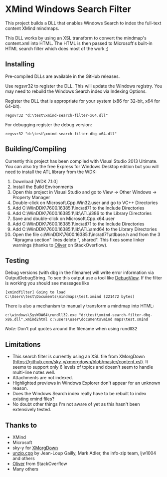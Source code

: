 ﻿XMind Windows Search Filter
================================


This project builds a DLL that enables Windows Search to index the full-text content XMind mindmaps.

This DLL works by using an XSL transform to convert the mindmap's content.xml into HTML. The HTML is then passed to Microsoft's built-in HTML search filter which does most of the work ;)

Installing
-------------

Pre-compiled DLLs are available in the GitHub releases.

Use regsvr32 to register the DLL. This will update the Windows registry. You may need to rebuild the Windows Search index via Indexing Options.

Register the DLL that is appropriate for your system (x86 for 32-bit, x64 for 64-bit).
```
regsvr32 "d:\test\xmind-search-filter-x64.dll"
```

For debugging register the debug version:
```
regsvr32 "d:\test\xmind-search-filter-dbg-x64.dll"
```

Building/Compiling
------------------

Currently this project has been compiled with Visual Studio 2013 Ultimate. You can also try the free Express for Windows Desktop edition but you will need to install the ATL library from the WDK:
 1. Download [WDK 7.1.0]
 2. Install the Build Environments
 3. Open this project in Visual Studio and go to View → Other Windows → Property Manager
 4. Double-click on Microsoft.Cpp.Win32.user and go to VC++ Directories
 5. Add C:\WinDDK\7600.16385.1\inc\atl71 to the Include Directories
 6. Add C:\WinDDK\7600.16385.1\lib\ATL\i386 to the Library Directories
 7. Save and double-click on Microsoft.Cpp.x64.user
 8. Add C:\WinDDK\7600.16385.1\inc\atl71 to the Include Directories
 9. Add C:\WinDDK\7600.16385.1\lib\ATL\amd64 to the Library Directories
 10. Open the file c:\WinDDK\7600.16385.1\inc\atl71\atlbase.h and from the 3 "#pragma section" lines delete ", shared". This fixes some linker warnings (thanks to [Oliver] on StackOverflow).

[WDK 7.1]:http://www.microsoft.com/en-au/download/details.aspx?id=11800



Testing
-------------

Debug versions (with dbg in the filename) will write error information via OutputDebugString. To see this output use a tool like [DebugView]. If the filter is working you should see messages like
```
[xmindfilter] Going to load C:\Users\test\Documents\mindmaps\test.xmind (221472 bytes)
```

There is also a mechanism to manually transform a mindmap into HTML:

```
c:\windows\SysWOW64\rundll32.exe "d:\test\xmind-search-filter-dbg-x86.dll",xmind2html c:\users\user\documents\mind maps\test.xmind
```
*Note:* Don't put quotes around the filename when using rundll32



[DebugView]:http://technet.microsoft.com/en-us/sysinternals/bb896647.aspx

Limitations
-------------------

 - This search filter is currently using an XSL file from XMorgDown (https://github.com/sky-y/xmorgdown/blob/master/content.xsl).
It seems to support only 6 levels of topics and doesn't seem to handle multi-line notes well.
 - Attachments are not indexed.
 - Highlighted previews in Windows Explorer don't appear for an unknown reason.
 - Does the Windows Search index really have to be rebuilt to index existing xmind files?
 - No doubt other things I'm not aware of yet as this hasn't been extensively tested.



Thanks to
--------------------

 - XMind
 - Microsoft
 - sky-y for [XMorgDown]
 - [unzip.cpp] by Jean-Loup Gailly, Mark Adler, the info-zip team, ljw1004 and others
 - [Oliver] from StackOverflow
 - Many others

[XMorgDown]: https://github.com/sky-y/xmorgdown
[unzip.cpp]: http://www.codeproject.com/Articles/7530/Zip-Utils-clean-elegant-simple-C-Win
[Oliver]:http://stackoverflow.com/a/14245255